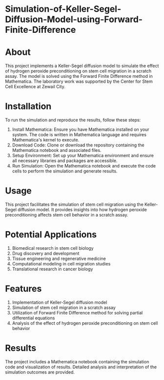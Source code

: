 # Simulation-of-Keller-Segel-Diffusion-Model-using-Forward-Finite-Difference

# About
This project implements a Keller-Segel diffusion model to simulate the effect of hydrogen peroxide preconditioning on stem cell migration in a scratch assay. The model is solved using the Forward Finite Difference method in Mathematica. The laboratory work was supported by the Center for Stem Cell Excellence at Zewail City.

# Installation
To run the simulation and reproduce the results, follow these steps:

1. Install Mathematica: Ensure you have Mathematica installed on your system. The code is written in Mathematica language and requires Mathematica's kernel to execute.
2. Download Code: Clone or download the repository containing the Mathematica notebook and associated files.
3. Setup Environment: Set up your Mathematica environment and ensure all necessary libraries and packages are accessible.
4. Run Simulation: Open the Mathematica notebook and execute the code cells to perform the simulation and generate results.

# Usage
This project facilitates the simulation of stem cell migration using the Keller-Segel diffusion model. It provides insights into how hydrogen peroxide preconditioning affects stem cell behavior in a scratch assay.

# Potential Applications
1. Biomedical research in stem cell biology
2. Drug discovery and development
3. Tissue engineering and regenerative medicine
4. Computational modeling in cell migration studies
5. Translational research in cancer biology


# Features
1. Implementation of Keller-Segel diffusion model
2. Simulation of stem cell migration in a scratch assay
3. Utilization of Forward Finite Difference method for solving partial differential equations
4. Analysis of the effect of hydrogen peroxide preconditioning on stem cell behavior

# Results
The project includes a Mathematica notebook containing the simulation code and visualization of results. Detailed analysis and interpretation of the simulation outcomes are provided.
